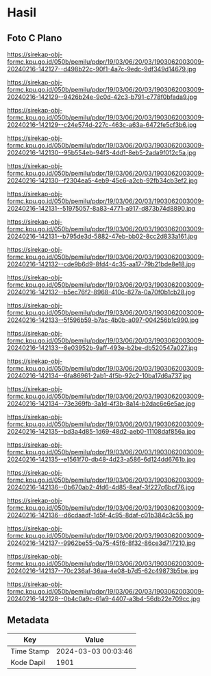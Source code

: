 # Hasil

## Foto C Plano

https://sirekap-obj-formc.kpu.go.id/050b/pemilu/pdpr/19/03/06/20/03/1903062003009-20240216-142127--d498b22c-90f1-4a7c-9edc-9df349d14679.jpg

https://sirekap-obj-formc.kpu.go.id/050b/pemilu/pdpr/19/03/06/20/03/1903062003009-20240216-142129--9426b24e-9c0d-42c3-b791-c778f0bfada9.jpg

https://sirekap-obj-formc.kpu.go.id/050b/pemilu/pdpr/19/03/06/20/03/1903062003009-20240216-142129--c24e574d-227c-463c-a63a-6472fe5cf3b6.jpg

https://sirekap-obj-formc.kpu.go.id/050b/pemilu/pdpr/19/03/06/20/03/1903062003009-20240216-142130--95b554eb-94f3-4dd1-8eb5-2ada9f012c5a.jpg

https://sirekap-obj-formc.kpu.go.id/050b/pemilu/pdpr/19/03/06/20/03/1903062003009-20240216-142130--f2304ea5-4eb9-45c6-a2cb-92fb34cb3ef2.jpg

https://sirekap-obj-formc.kpu.go.id/050b/pemilu/pdpr/19/03/06/20/03/1903062003009-20240216-142131--51975057-8a83-4771-a917-d873b74d8890.jpg

https://sirekap-obj-formc.kpu.go.id/050b/pemilu/pdpr/19/03/06/20/03/1903062003009-20240216-142131--b795de3d-5882-47eb-bb02-8cc2d833a161.jpg

https://sirekap-obj-formc.kpu.go.id/050b/pemilu/pdpr/19/03/06/20/03/1903062003009-20240216-142132--cde9b6d9-8fd4-4c35-aa17-79b21bde8e18.jpg

https://sirekap-obj-formc.kpu.go.id/050b/pemilu/pdpr/19/03/06/20/03/1903062003009-20240216-142132--b5ec76f2-8968-410c-827a-0a70f0b1cb28.jpg

https://sirekap-obj-formc.kpu.go.id/050b/pemilu/pdpr/19/03/06/20/03/1903062003009-20240216-142133--5f596b59-b7ac-4b0b-a097-004256b1c990.jpg

https://sirekap-obj-formc.kpu.go.id/050b/pemilu/pdpr/19/03/06/20/03/1903062003009-20240216-142133--8e03952b-9aff-493e-b2be-db520547a027.jpg

https://sirekap-obj-formc.kpu.go.id/050b/pemilu/pdpr/19/03/06/20/03/1903062003009-20240216-142134--6fa86961-2ab1-4f5b-92c2-10ba17d6a737.jpg

https://sirekap-obj-formc.kpu.go.id/050b/pemilu/pdpr/19/03/06/20/03/1903062003009-20240216-142134--73e369fb-3a1d-4f3b-8a14-b2dac6e6e5ae.jpg

https://sirekap-obj-formc.kpu.go.id/050b/pemilu/pdpr/19/03/06/20/03/1903062003009-20240216-142135--bd3a4d85-1d69-48d2-aeb0-11108daf856a.jpg

https://sirekap-obj-formc.kpu.go.id/050b/pemilu/pdpr/19/03/06/20/03/1903062003009-20240216-142135--e1561f70-db48-4d23-a586-6d124dd6761b.jpg

https://sirekap-obj-formc.kpu.go.id/050b/pemilu/pdpr/19/03/06/20/03/1903062003009-20240216-142136--0b670ab2-4fd6-4d85-8eaf-3f227c6bcf76.jpg

https://sirekap-obj-formc.kpu.go.id/050b/pemilu/pdpr/19/03/06/20/03/1903062003009-20240216-142136--d6cdaadf-1d5f-4c95-8daf-c01b384c3c55.jpg

https://sirekap-obj-formc.kpu.go.id/050b/pemilu/pdpr/19/03/06/20/03/1903062003009-20240216-142137--9962be55-0a75-45f6-8f32-86ce3d717210.jpg

https://sirekap-obj-formc.kpu.go.id/050b/pemilu/pdpr/19/03/06/20/03/1903062003009-20240216-142137--70c236af-36aa-4e08-b7d5-62c49873b5be.jpg

https://sirekap-obj-formc.kpu.go.id/050b/pemilu/pdpr/19/03/06/20/03/1903062003009-20240216-142128--0b4c0a9c-61a9-4407-a3b4-56db22e709cc.jpg


## Metadata

| Key        | Value               |
| ---------- | ------------------- |
| Time Stamp | 2024-03-03 00:03:46 |
| Kode Dapil | 1901                |



